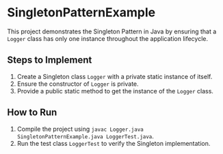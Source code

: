 # SingletonPatternExample

This project demonstrates the Singleton Pattern in Java by ensuring that a `Logger` class has only one instance throughout the application lifecycle.

## Steps to Implement
1. Create a Singleton class `Logger` with a private static instance of itself.
2. Ensure the constructor of `Logger` is private.
3. Provide a public static method to get the instance of the `Logger` class.

## How to Run
1. Compile the project using `javac Logger.java SingletonPatternExample.java LoggerTest.java`.
2. Run the test class `LoggerTest` to verify the Singleton implementation.
